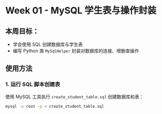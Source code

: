 # Week 01 - MySQL 学生表与操作封装

##  本周目标：
- 学会使用 SQL 创建数据库与学生表
- 编写 Python 类 `MySqlHelper` 封装对数据库的连接、增删查操作

##  使用方法

### 1. 运行 SQL 脚本创建表

使用 MySQL 工具执行 `create_student_table.sql` 创建数据库和表：

```bash
mysql -u root -p < create_student_table.sql
